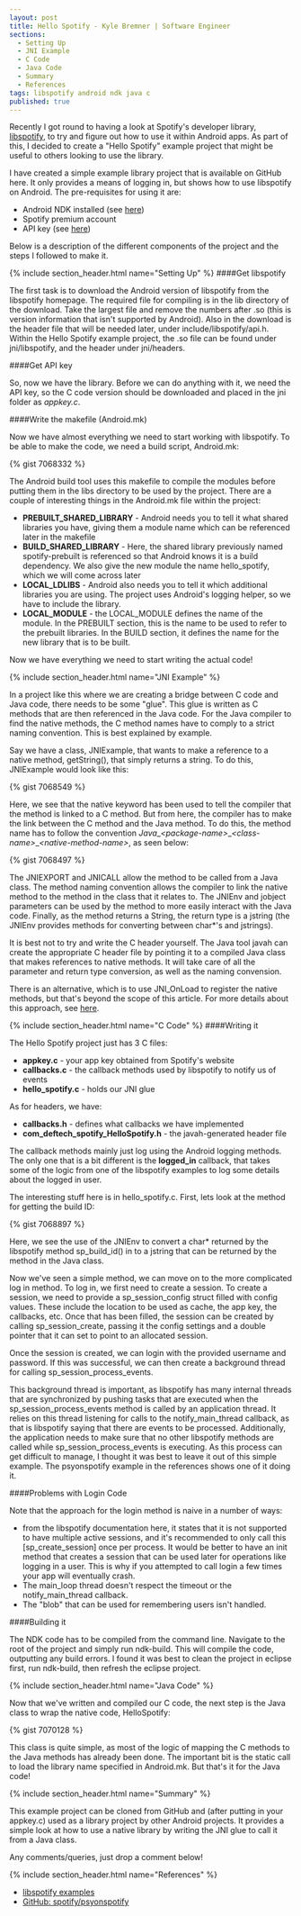 ```yaml
---
layout: post
title: Hello Spotify - Kyle Bremner | Software Engineer
sections: 
  - Setting Up
  - JNI Example
  - C Code
  - Java Code
  - Summary
  - References
tags: libspotify android ndk java c
published: true
---
```


Recently I got round to having a look at Spotify's developer library, [libspotify](https://developer.spotify.com/technologies/libspotify/), to try and figure out how to use it within Android apps. As part of this, I decided to create a "Hello Spotify" example project that might be useful to others looking to use the library.

I have created a simple example library project that is available on GitHub here. It only provides a means of logging in, but shows how to use libspotify on Android. The pre-requisites for using it are:

* Android NDK installed (see [here](http://developer.android.com/tools/sdk/ndk/index.html))
* Spotify premium account
* API key (see [here](https://developer.spotify.com/technologies/libspotify/keys/))

Below is a description of the different components of the project and the steps I followed to make it.

{% include section_header.html name="Setting Up" %}
####Get libspotify

The first task is to download the Android version of libspotify from the libspotify homepage. The required file for compiling is in the lib directory of the download. Take the largest file and remove the numbers after .so (this is version information that isn't supported by Android). Also in the download is the header file that will be needed later, under include/libspotify/api.h. Within the Hello Spotify example project, the .so file can be found under jni/libspotify, and the header under jni/headers.

####Get API key

So, now we have the library. Before we can do anything with it, we need the API key, so the C code version should be downloaded and placed in the jni folder as _appkey.c_.

####Write the makefile (Android.mk)

Now we have almost everything we need to start working with libspotify. To be able to make the code, we need a build script, Android.mk:

{% gist 7068332 %}

The Android build tool uses this makefile to compile the modules before putting them in the libs directory to be used by the project. There are a couple of interesting things in the Android.mk file within the project:

* __PREBUILT\_SHARED\_LIBRARY__ - Android needs you to tell it what shared libraries you have, giving them a module name which can be referenced later in the makefile
* __BUILD\_SHARED\_LIBRARY__ - Here, the shared library previously named spotify-prebuilt is referenced so that Android knows it is a build dependency. We also give the new module the name hello_spotify, which we will come across later
* __LOCAL\_LDLIBS__ - Android also needs you to tell it which additional libraries you are using. The project uses Android's logging helper, so we have to include the library.
* __LOCAL\_MODULE__ - the LOCAL_MODULE defines the name of the module. In the PREBUILT section, this is the name to be used to refer to the prebuilt libraries. In the BUILD section, it defines the name for the new library that is to be built.

Now we have everything we need to start writing the actual code!

{% include section_header.html name="JNI Example" %}

In a project like this where we are creating a bridge between C code and Java code, there needs to be some "glue". This glue is written as C methods that are then referenced in the Java code. For the Java compiler to find the native methods, the C method names have to comply to a strict naming convention. This is best explained by example.

Say we have a class, JNIExample, that wants to make a reference to a native method, getString(), that simply returns a string. To do this, JNIExample would look like this:

{% gist 7068549 %}

Here, we see that the native keyword has been used to tell the compiler that the method is linked to a C method. But from here, the compiler has to make the link between the C method and the Java method. To do this, the method name has to follow the convention _Java_\__\<package-name\>_\__\<class-name\>_\__\<native-method-name\>_, as seen below:

{% gist 7068497 %}

The JNIEXPORT and JNICALL allow the method to be called from a Java class. The method naming convention allows the compiler to link the native method to the method in the class that it relates to. The JNIEnv and jobject parameters can be used by the method to more easily interact with the Java code. Finally, as the method returns a String, the return type is a jstring (the JNIEnv provides methods for converting between char*'s and jstrings).

It is best not to try and write the C header yourself. The Java tool javah can create the appropriate C header file by pointing it to a compiled Java class that makes references to native methods. It will take care of all the parameter and return type conversion, as well as the naming convension.

There is an alternative, which is to use JNI_OnLoad to register the native methods, but that's beyond the scope of this article. For more details about this approach, see [here](http://sbcgamesdev.blogspot.co.uk/2012/12/using-jnionload-in-adroid-ndk.html).

{% include section_header.html name="C Code" %}
####Writing it

The Hello Spotify project just has 3 C files:

* __appkey.c__ - your app key obtained from Spotify's website
* __callbacks.c__ - the callback methods used by libspotify to notify us of events
* __hello\_spotify.c__ - holds our JNI glue

As for headers, we have:

* __callbacks.h__ - defines what callbacks we have implemented
* __com\_deftech\_spotify\_HelloSpotify.h__ - the javah-generated header file

The callback methods mainly just log using the Android logging methods. The only one that is a bit different is the __logged\_in__ callback, that takes some of the logic from one of the libspotify examples to log some details about the logged in user.

The interesting stuff here is in hello_spotify.c. First, lets look at the method for getting the build ID:

{% gist 7068897 %}

Here, we see the use of the JNIEnv to convert a char* returned by the libspotify method sp\_build\_id() in to a jstring that can be returned by the method in the Java class.

Now we've seen a simple method, we can move on to the more complicated log in method. To log in, we first need to create a session. To create a session, we need to provide a sp\_session\_config struct filled with config values. These include the location to be used as cache, the app key, the callbacks, etc. Once that has been filled, the session can be created by calling sp_session_create, passing it the config settings and a double pointer that it can set to point to an allocated session.

Once the session is created, we can login with the provided username and password. If this was successful, we can then create a background thread for calling sp\_session\_process\_events.

This background thread is important, as libspotify has many internal threads that are synchronized by pushing tasks that are executed when the sp_session_process_events method is called by an application thread. It relies on this thread listening for calls to the notify_main_thread callback, as that is libspotify saying that there are events to be processed. Additionally, the application needs to make sure that no other libspotify methods are called while sp_session_process_events is executing. As this process can get difficult to manage, I thought it was best to leave it out of this simple example. The psyonspotify example in the references shows one of it doing it.

####Problems with Login Code

Note that the approach for the login method is naive in a number of ways:

* from the libspotify documentation here, it states that it is not supported to have multiple active sessions, and it's recommended to only call this [sp\_create\_session] once per process. It would be better to have an init method that creates a session that can be used later for operations like logging in a user. This is why if you attempted to call login a few times your app will eventually crash.
* The main\_loop thread doesn't respect the timeout or the notify_main_thread callback.
* The "blob" that can be used for remembering users isn't handled.

####Building it

The NDK code has to be compiled from the command line. Navigate to the root of the project and simply run ndk-build. This will compile the code, outputting any build errors. I found it was best to clean the project in eclipse first, run ndk-build, then refresh the eclipse project.

{% include section_header.html name="Java Code" %}

Now that we've written and compiled our C code, the next step is the Java class to wrap the native code, HelloSpotify:

{% gist 7070128 %}

This class is quite simple, as most of the logic of mapping the C methods to the Java methods has already been done. The important bit is the static call to load the library name specified in Android.mk. But that's it for the Java code!

{% include section_header.html name="Summary" %}

This example project can be cloned from GitHub and (after putting in your appkey.c) used as a library project by other Android projects. It provides a simple look at how to use a native library by writing the JNI glue to call it from a Java class.

Any comments/queries, just drop a comment below!

{% include section_header.html name="References" %}

* [libspotify examples](https://developer.spotify.com/docs/libspotify/12.1.45/examples.html)
* [GitHub: spotify/psyonspotify](https://github.com/spotify/psyonspotify)
